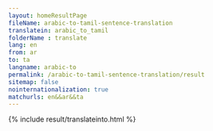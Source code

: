 ```yaml
---
layout: homeResultPage
fileName: arabic-to-tamil-sentence-translation
translatein: arabic_to_tamil
folderName : translate
lang: en
from: ar
to: ta
langname: arabic-to
permalink: /arabic-to-tamil-sentence-translation/result
sitemap: false
nointernationalization: true
matchurls: en&&ar&&ta
---
```

{% include result/translateinto.html %}

<script src="/js/result/translation.js" data-foldername="{{page.folderName}}" data-lang="{{page.lang}}"></script>
